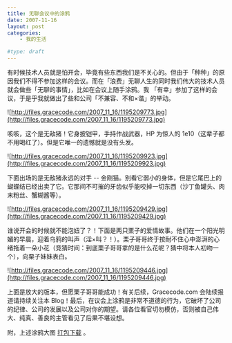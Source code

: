 ```yaml
---
title: 无聊会议中的涂鸦
date: 2007-11-16
layout: post
categories:
    - 我的生活

#type: draft
---
```


有时候技术人员就是怕开会，毕竟有些东西我们是不关心的。但由于「种种」的原因我们不得不参加这样的会议。而在「浪费」无聊人生的同时我们伟大的技术人员就会做些「无聊的事情」，比如在会议上随手涂鸦。我 「有幸」参加了这样的会议，于是乎我就做出了些和公司「不兼容、不和×谐」的举动。

![http://files.gracecode.com/2007_11_16/1195209773.jpg](http://files.gracecode.com/2007_11_16/1195209773.jpg)

咳咳，这个是无敌猪！它身披铠甲，手持作战武器，HP 为惊人的 1e10（这辈子都不用喝红了）。但是它唯一的遗憾就是没有头发。

![http://files.gracecode.com/2007_11_16/1195209923.jpg](http://files.gracecode.com/2007_11_16/1195209923.jpg)

下面出场的是无敌猪永远的对手 -- 金刚猫。别看它弱小的身体，但是它尾巴上的蝴蝶结已经出卖了它。它那间不可摧的牙齿似乎能咬掉一切东西（沙丁鱼罐头、肉末粉丝、蟹糊酱等）。

![http://files.gracecode.com/2007_11_16/1195209429.jpg](http://files.gracecode.com/2007_11_16/1195209429.jpg)

谁说开会的时候就不能泡妞了？！下面是两只栗子的爱情故事。他们在一个阳光明媚的早晨，迎着乌鸦的叫声（淫×叫？！）。栗子哥哥终于按耐不住心中澎湃的心绪拖着一朵小花（竞猜时间：到底栗子哥哥拿的是什么花呢？猜中将本人初吻一个），向栗子妹妹表白。

![http://files.gracecode.com/2007_11_16/1195209446.jpg](http://files.gracecode.com/2007_11_16/1195209446.jpg)

上面是放大的版本，但愿栗子哥哥能成功！有关后续，Gracecode.com 会陆续报道请持续关注本 Blog！最后，在议会上涂鸦是非常不道德的行为，它破坏了公司的纪律、公司的发展以及公司对你的期望。请各位看官切勿模仿，否则被自己伟大、纯真、善良的主管看见了后果不堪设想。

附，上述涂鸦大图 [打包下载](http://files.gracecode.com/2007_11_16/1195200626.zip) 。

